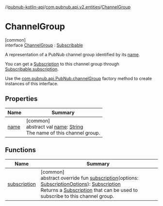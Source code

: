 //[pubnub-kotlin-api](../../../index.md)/[com.pubnub.api.v2.entities](../index.md)/[ChannelGroup](index.md)

# ChannelGroup

[common]\
interface [ChannelGroup](index.md) : [Subscribable](../-subscribable/index.md)

A representation of a PubNub channel group identified by its [name](name.md).

You can get a [Subscription](../../com.pubnub.api.v2.subscriptions/-subscription/index.md) to this channel group through [Subscribable.subscription](../-subscribable/subscription.md).

Use the [com.pubnub.api.PubNub.channelGroup](../../com.pubnub.api/-pub-nub/channel-group.md) factory method to create instances of this interface.

## Properties

| Name | Summary |
|---|---|
| [name](name.md) | [common]<br>abstract val [name](name.md): [String](https://kotlinlang.org/api/latest/jvm/stdlib/kotlin-stdlib/kotlin/-string/index.html)<br>The name of this channel group. |

## Functions

| Name | Summary |
|---|---|
| [subscription](subscription.md) | [common]<br>abstract override fun [subscription](subscription.md)(options: [SubscriptionOptions](../../../../../pubnub-kotlin/pubnub-kotlin-core-api/pubnub-kotlin-core-api/com.pubnub.api.v2.subscriptions/-subscription-options/index.md)): [Subscription](../../com.pubnub.api.v2.subscriptions/-subscription/index.md)<br>Returns a [Subscription](../../com.pubnub.api.v2.subscriptions/-subscription/index.md) that can be used to subscribe to this channel group. |
